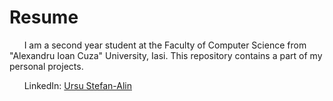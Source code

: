 # Resume

&nbsp; &nbsp; &nbsp; I am a second year student at the Faculty of Computer Science from "Alexandru Ioan Cuza" University, Iasi. This repository contains a part of my personal projects.

&nbsp; &nbsp; &nbsp; LinkedIn: [Ursu Stefan-Alin](https://www.linkedin.com/in/ursu-alin-5a79531ab/)
